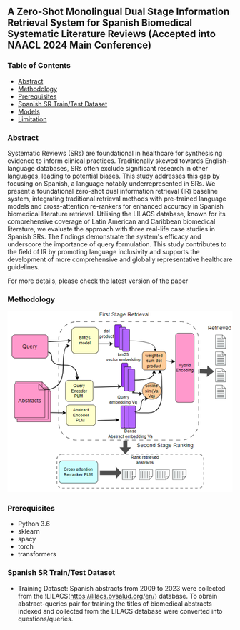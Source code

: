 ## A Zero-Shot Monolingual Dual Stage Information Retrieval System for Spanish Biomedical Systematic Literature Reviews (Accepted into NAACL 2024 Main Conference)

### Table of Contents
- [Abstract](#features)
- [Methodology](#installation)
- [Prerequisites](#usage)
- [Spanish SR Train/Test Dataset](#visualizing-attacks)
- [Models](#generating-adversarial-images)
- [Limitation](#limitation)


### Abstract

Systematic Reviews (SRs) are foundational in healthcare for synthesising evidence to inform clinical practices. Traditionally skewed towards English-language databases, SRs often exclude significant research in other languages, leading to potential biases. This study addresses this gap by focusing on Spanish, a language notably underrepresented in SRs. We present a foundational zero-shot dual information retrieval (IR) baseline system, integrating traditional retrieval methods with pre-trained language models and cross-attention re-rankers for enhanced accuracy in Spanish biomedical literature retrieval. Utilising the LILACS database, known for its comprehensive coverage of Latin American and Caribbean biomedical literature, we evaluate the approach with three real-life case studies in Spanish SRs. The findings demonstrate the system's efficacy and underscore the importance of query formulation. This study contributes to the field of IR by promoting language inclusivity and supports the development of more comprehensive and globally representative healthcare guidelines.

For more details, please check the latest version of the paper


### Methodology

![Image Alt text](dual_encoder_naacl.PNG)


###  Prerequisites
- Python 3.6
- sklearn
- spacy
- torch
- transformers

### Spanish SR Train/Test Dataset

- Training Dataset: Spanish abstracts from 2009 to 2023 were collected from the !LILACS(https://lilacs.bvsalud.org/en/) database. To obrain abstract-queries pair for training the titles of biomedical abstracts indexed and collected from the LILACS database were converted into questions/queries.






